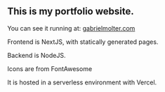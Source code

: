 ## This is my portfolio website.

You can see it running at: [gabrielmolter.com](https://gabrielmolter.com)

Frontend is NextJS, with statically generated pages.

Backend is NodeJS.

Icons are from FontAwesome

It is hosted in a serverless environment with Vercel.
